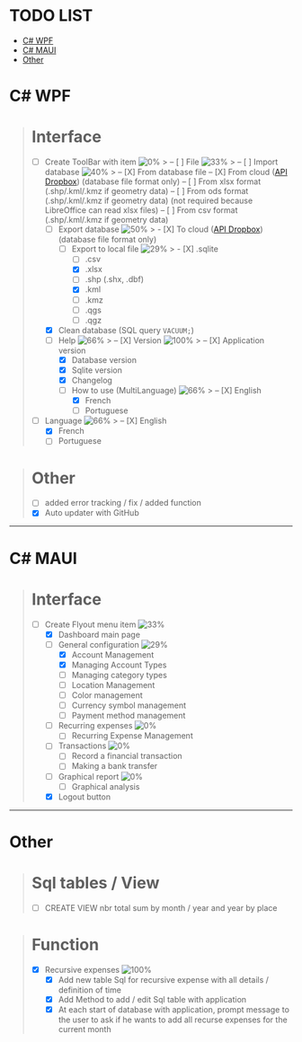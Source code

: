 # TODO LIST

- [C# WPF](#c-wpf)
- [C# MAUI](#c-maui)
- [Other](#other-1)


# C# WPF

> # Interface
> - [ ] Create ToolBar with item ![0%](https://geps.dev/progress/0)<!-- [0/2] -->
    >   – [ ] File ![33%](https://geps.dev/progress/33) <!-- [2/3] -->
          >     – [ ] Import database ![40%](https://geps.dev/progress/40) <!-- [2/5] -->
                  >       – [X] From database file
>       – [X] From cloud ([API Dropbox](https://www.dropbox.com/developers/documentation/http/documentation)) (database file format only)
>       – [ ] From xlsx format (.shp/.kml/.kmz if geometry data)
>       – [ ] From ods format (.shp/.kml/.kmz if geometry data) (not required because LibreOffice can read xlsx files)
>       – [ ] From csv format (.shp/.kml/.kmz if geometry data)
>     - [ ] Export database ![50%](https://geps.dev/progress/50) <!-- [1/2] -->
        >       - [X] To cloud ([API Dropbox](https://www.dropbox.com/developers/documentation/http/documentation)) (database file format only)
>       - [ ] Export to local file ![29%](https://geps.dev/progress/29) <!-- [2/7] -->
          >         - [X] .sqlite
>         - [ ] .csv
>         - [X] .xlsx
>         - [ ] .shp (.shx, .dbf)
>         - [X] .kml
>         - [ ] .kmz
>         - [ ] .qgs
>         - [ ] .qgz
>     - [X] Clean database (SQL query `VACUUM;`)
>     - [ ] Help ![66%](https://geps.dev/progress/66) <!-- [2/3] -->
        >       – [X] Version ![100%](https://geps.dev/progress/100) <!-- [3/3] -->
                  >         – [X] Application version
>         - [X] Database version
>         - [X] Sqlite version
>       - [X] Changelog
>       - [ ] How to use (MultiLanguage) ![66%](https://geps.dev/progress/66)<!-- [2/3] -->
          >         – [X] English
>         - [X] French
>         - [ ] Portuguese
> - [ ] Language ![66%](https://geps.dev/progress/66) <!-- [2/3] -->
    >   – [X] English
>   - [X] French
>   - [ ] Portuguese

> # Other
> - [ ] added error tracking / fix / added function
> - [X] Auto updater with GitHub

___

# C# MAUI

> # Interface
> - [ ] Create Flyout menu item ![33%](https://geps.dev/progress/33)<!-- [2/6] -->
>   - [X] Dashboard main page
>   - [ ] General configuration ![29%](https://geps.dev/progress/29)<!-- [1/7] -->
>     - [X] Account Management
>     - [X] Managing Account Types
>     - [ ] Managing category types
>     - [ ] Location Management
>     - [ ] Color management
>     - [ ] Currency symbol management
>     - [ ] Payment method management
>   - [ ] Recurring expenses ![0%](https://geps.dev/progress/0)<!-- [0/1] -->
>     - [ ] Recurring Expense Management
>   - [ ] Transactions ![0%](https://geps.dev/progress/0)<!-- [0/2] -->
>     - [ ] Record a financial transaction
>     - [ ] Making a bank transfer
>   - [ ] Graphical report ![0%](https://geps.dev/progress/0)<!-- [0/1] -->
>     - [ ] Graphical analysis
>   - [X] Logout button

___

# Other

> # Sql tables / View
> - [ ] CREATE VIEW nbr total sum by month / year and year by place

> # Function
> - [X] Recursive expenses ![100%](https://geps.dev/progress/100)<!-- [3/3] -->
>   - [X] Add new table Sql for recursive expense with all details / definition of time
>   - [X] Add Method to add / edit Sql table with application
>   - [X] At each start of database with application, prompt message to the user to ask if he wants to add all recurse expenses for the current month